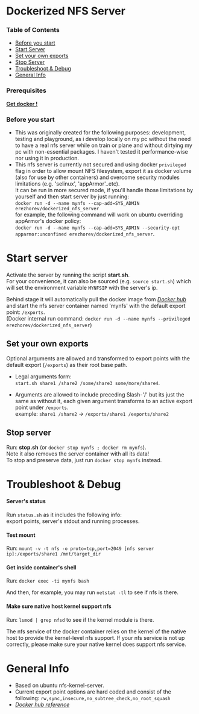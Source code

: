 Dockerized NFS Server
================

### Table of Contents
* [Before you start](#Before-you-start)
* [Start Server](#Start-server)
* [Set your own exports](#Set-your-own-exports)
* [Stop Server](#Stop-server)
* [Troubleshoot & Debug](#Troubleshoot-&-Debug)
* [General Info](#General-Info)

### Prerequisites
[**Get docker !**](https://docs.docker.com/linux/started/)

### Before you start
* This was originally created for the following purposes: development, testing and playground, as i develop locally on my pc without the need to have a real nfs server while on train or plane and without dirtying my pc with non-essential packages. I haven't tested it performance-wise nor using it in production.
* This nfs server is currently not secured and using docker `privileged` flag in order to allow mount NFS filesystem, export it as docker volume (also for use by other containers) and overcome security modules limitations (e.g. 'selinux', 'appArmor'..etc).  
It can be run in more secured mode, if you'll handle those limitations by yourself and then start server by just running:  
`docker run -d --name mynfs --cap-add=SYS_ADMIN erezhorev/dockerized_nfs_server`  
for example, the following command will work on ubuntu overriding appArmor's docker policy:  
`docker run -d --name mynfs --cap-add=SYS_ADMIN --security-opt apparmor:unconfined erezhorev/dockerized_nfs_server`.


Start server
=====
Activate the server by running the script **start.sh**.  
For your convenience, it can also be sourced (e.g. `source start.sh`) which will set the environment variable `MYNFSIP` with the server's ip.  

Behind stage it will automatically pull the docker image from [_Docker hub_](https://hub.docker.com/r/erezhorev/dockerized_nfs_server/) and start the nfs server container named 'mynfs' with the default export point: `/exports`.  
(Docker internal run command: `docker run -d --name mynfs --privileged erezhorev/dockerized_nfs_server`)

Set your own exports
-----
Optional arguments are allowed and transformed to export points with the default export  (`/exports`) as their root base path.
* Legal arguments form:  
`start.sh share1 /share2 /some/share3 some/more/share4`.  

* Arguments are allowed to include preceding Slash-'/' but its just the same as without it, each given argument transforms to an active export point under `/exports`.  
example:  `share1 /share2` -> `/exports/share1 /exports/share2`

Stop server
-----
Run: **stop.sh**     (or `docker stop mynfs ; docker rm mynfs`).  
Note it also removes the server container with all its data!  
To stop and preserve data, just run `docker stop mynfs` instead.

Troubleshoot & Debug
=====
#### Server's status
Run `status.sh` as it includes the following info:  
export points, server's stdout and running processes.

#### Test mount
Run: `mount -v -t nfs -o proto=tcp,port=2049 [nfs server ip]:/exports/share1 /mnt/target_dir`

#### Get inside container's shell
Run: `docker exec -ti mynfs bash`

And then, for example, you may run `netstat -tl` to see if nfs is there.

#### Make sure native host kernel support nfs
Run: `lsmod | grep nfsd` to see if the kernel module is there.

The nfs service of the docker container relies on the kernel of the native host to provide the kernel-level nfs support. If your nfs service is not up correctly, please make sure your native kernel does support nfs service.

General Info
=====
* Based on ubuntu nfs-kernel-server.
* Current export point options are hard coded and consist of the following: ```rw,sync,insecure,no_subtree_check,no_root_squash```
* [_Docker hub reference_](https://hub.docker.com/r/erezhorev/dockerized_nfs_server/)

